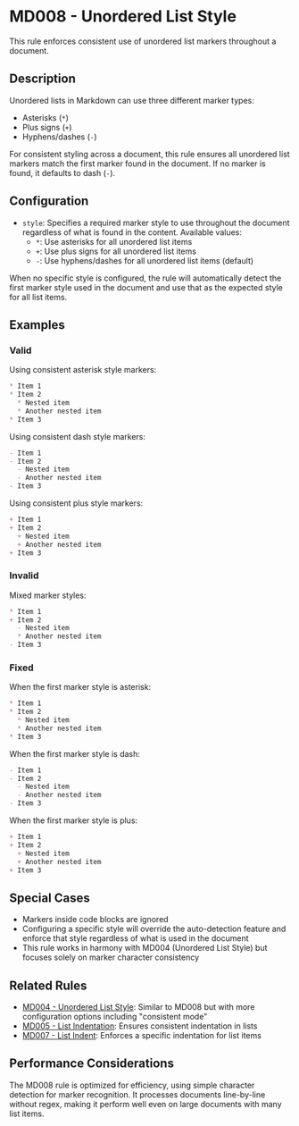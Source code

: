 # MD008 - Unordered List Style

This rule enforces consistent use of unordered list markers throughout a document.

## Description

Unordered lists in Markdown can use three different marker types:

- Asterisks (`*`)
- Plus signs (`+`)
- Hyphens/dashes (`-`)

For consistent styling across a document, this rule ensures all unordered list markers match the first marker found in the document. If no marker is found, it defaults to dash (`-`).

## Configuration

- `style`: Specifies a required marker style to use throughout the document regardless of what is found in the content. Available values:
  - `*`: Use asterisks for all unordered list items
  - `+`: Use plus signs for all unordered list items
  - `-`: Use hyphens/dashes for all unordered list items (default)

When no specific style is configured, the rule will automatically detect the first marker style used in the document and use that as the expected style for all list items.

## Examples

<!-- markdownlint-disable -->
### Valid

Using consistent asterisk style markers:

```markdown
* Item 1
* Item 2
  * Nested item
  * Another nested item
* Item 3
```

Using consistent dash style markers:

```markdown
- Item 1
- Item 2
  - Nested item
  - Another nested item
- Item 3
```

Using consistent plus style markers:

```markdown
+ Item 1
+ Item 2
  + Nested item
  + Another nested item
+ Item 3
```

### Invalid

Mixed marker styles:

```markdown
* Item 1
+ Item 2
  - Nested item
  * Another nested item
- Item 3
```

### Fixed

When the first marker style is asterisk:

```markdown
* Item 1
* Item 2
  * Nested item
  * Another nested item
* Item 3
```

When the first marker style is dash:

```markdown
- Item 1
- Item 2
  - Nested item
  - Another nested item
- Item 3
```

When the first marker style is plus:

```markdown
+ Item 1
+ Item 2
  + Nested item
  + Another nested item
+ Item 3
```
<!-- markdownlint-enable -->

## Special Cases

- Markers inside code blocks are ignored
- Configuring a specific style will override the auto-detection feature and enforce that style regardless of what is used in the document
- This rule works in harmony with MD004 (Unordered List Style) but focuses solely on marker character consistency

## Related Rules

- [MD004 - Unordered List Style](md004.md): Similar to MD008 but with more configuration options including "consistent mode"
- [MD005 - List Indentation](md005.md): Ensures consistent indentation in lists
- [MD007 - List Indent](md007.md): Enforces a specific indentation for list items

## Performance Considerations

The MD008 rule is optimized for efficiency, using simple character detection for marker recognition. It processes documents
line-by-line without regex, making it perform well even on large documents with many list items.
